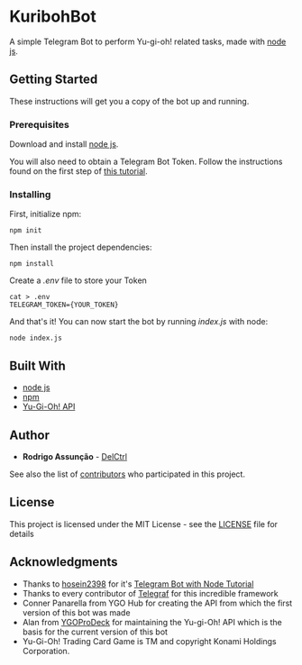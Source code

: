 # KuribohBot

A simple Telegram Bot to perform Yu-gi-oh! related tasks, made with [node js](https://nodejs.org/).

## Getting Started

These instructions will get you a copy of the bot up and running.

### Prerequisites

Download and install [node js](https://nodejs.org/).

You will also need to obtain a Telegram Bot Token. Follow the instructions found on the first step of [this tutorial](https://github.com/hosein2398/node-telegram-bot-api-tutorial).

### Installing

First, initialize npm:

```
npm init
```

Then install the project dependencies:

```
npm install
```

Create a _.env_ file to store your Token
```
cat > .env
TELEGRAM_TOKEN={YOUR_TOKEN}
```

And that's it! You can now start the bot by running _index.js_ with node:

```
node index.js
```

## Built With

* [node js](https://nodejs.org/)
* [npm](https://www.npmjs.com/)
* [Yu-Gi-Oh! API](https://db.ygoprodeck.com/api-guide/)

## Author

* **Rodrigo Assunção** - [DelCtrl](https://github.com/delctrl)

See also the list of [contributors](https://github.com/delctrl/kuribohbot/contributors) who participated in this project.

## License

This project is licensed under the MIT License - see the [LICENSE](LICENSE) file for details

## Acknowledgments

* Thanks to [hosein2398](https://github.com/hosein2398/) for it's [Telegram Bot with Node Tutorial](https://github.com/hosein2398/node-telegram-bot-api-tutorial)
* Thanks to every contributor of [Telegraf](https://github.com/telegraf/telegraf) for this incredible framework
* Conner Panarella from YGO Hub for creating the API from which the first version of this bot was made
* Alan from [YGOProDeck](https://ygoprodeck.com/) for maintaining the Yu-gi-Oh! API which is the basis for the current version of this bot
* Yu-Gi-Oh! Trading Card Game is TM and copyright Konami Holdings Corporation.
